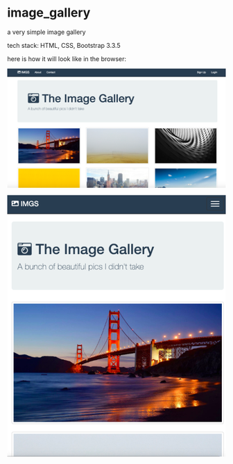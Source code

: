 # image_gallery

a very simple image gallery

tech stack: HTML, CSS, Bootstrap 3.3.5

here is how it will look like in the browser:

![image gallery](screen1.png "image gallery")

![image gallery2](screen2.png "image gallery2")